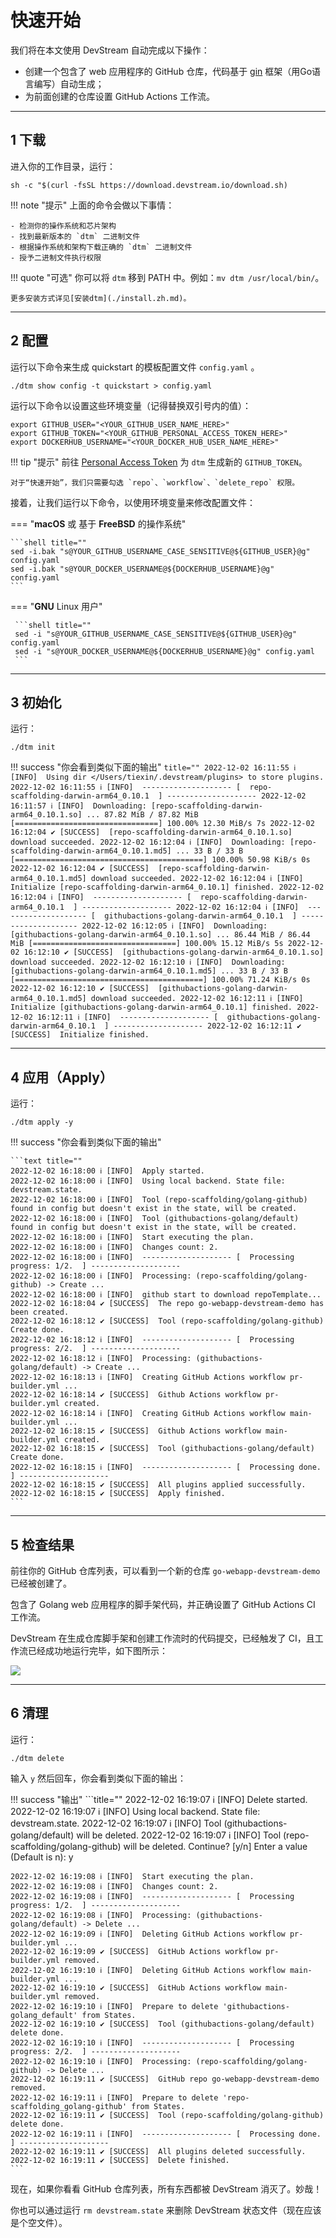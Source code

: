 # 快速开始

我们将在本文使用 DevStream 自动完成以下操作：

- 创建一个包含了 web 应用程序的 GitHub 仓库，代码基于 [gin](https://github.com/gin-gonic/gin) 框架（用Go语言编写）自动生成；
- 为前面创建的仓库设置 GitHub Actions 工作流。

---

## 1 下载

进入你的工作目录，运行：

```shell
sh -c "$(curl -fsSL https://download.devstream.io/download.sh)
```

!!! note "提示"
    上面的命令会做以下事情：

    - 检测你的操作系统和芯片架构
    - 找到最新版本的 `dtm` 二进制文件
    - 根据操作系统和架构下载正确的 `dtm` 二进制文件
    - 授予二进制文件执行权限

!!! quote "可选"
    你可以将 `dtm` 移到 PATH 中。例如：`mv dtm /usr/local/bin/`。

    更多安装方式详见[安装dtm](./install.zh.md)。

---

## 2 配置

运行以下命令来生成 quickstart 的模板配置文件 `config.yaml` 。

```shell
./dtm show config -t quickstart > config.yaml
```

运行以下命令以设置这些环境变量（记得替换双引号内的值）：

```shell
export GITHUB_USER="<YOUR_GITHUB_USER_NAME_HERE>"
export GITHUB_TOKEN="<YOUR_GITHUB_PERSONAL_ACCESS_TOKEN_HERE>"
export DOCKERHUB_USERNAME="<YOUR_DOCKER_HUB_USER_NAME_HERE>"
```

!!! tip "提示"
    前往 [Personal Access Token](https://github.com/settings/tokens/new) 为 `dtm` 生成新的 `GITHUB_TOKEN`。

    对于“快速开始”，我们只需要勾选 `repo`、`workflow`、`delete_repo` 权限。

接着，让我们运行以下命令，以使用环境变量来修改配置文件：

===  "**macOS** 或 基于 **FreeBSD** 的操作系统"

    ```shell title=""
    sed -i.bak "s@YOUR_GITHUB_USERNAME_CASE_SENSITIVE@${GITHUB_USER}@g" config.yaml
    sed -i.bak "s@YOUR_DOCKER_USERNAME@${DOCKERHUB_USERNAME}@g" config.yaml
    ```

=== "**GNU** Linux 用户"

     ```shell title=""
     sed -i "s@YOUR_GITHUB_USERNAME_CASE_SENSITIVE@${GITHUB_USER}@g" config.yaml
     sed -i "s@YOUR_DOCKER_USERNAME@${DOCKERHUB_USERNAME}@g" config.yaml
     ```

---

## 3 初始化

运行：

```shell
./dtm init
```

!!! success "你会看到类似下面的输出"
    ``` title=""
    2022-12-02 16:11:55 ℹ [INFO]  Using dir </Users/tiexin/.devstream/plugins> to store plugins.
    2022-12-02 16:11:55 ℹ [INFO]  -------------------- [  repo-scaffolding-darwin-arm64_0.10.1  ] --------------------
    2022-12-02 16:11:57 ℹ [INFO]  Downloading: [repo-scaffolding-darwin-arm64_0.10.1.so] ...
     87.82 MiB / 87.82 MiB [================================] 100.00% 12.30 MiB/s 7s
    2022-12-02 16:12:04 ✔ [SUCCESS]  [repo-scaffolding-darwin-arm64_0.10.1.so] download succeeded.
    2022-12-02 16:12:04 ℹ [INFO]  Downloading: [repo-scaffolding-darwin-arm64_0.10.1.md5] ...
     33 B / 33 B [==========================================] 100.00% 50.98 KiB/s 0s
    2022-12-02 16:12:04 ✔ [SUCCESS]  [repo-scaffolding-darwin-arm64_0.10.1.md5] download succeeded.
    2022-12-02 16:12:04 ℹ [INFO]  Initialize [repo-scaffolding-darwin-arm64_0.10.1] finished.
    2022-12-02 16:12:04 ℹ [INFO]  -------------------- [  repo-scaffolding-darwin-arm64_0.10.1  ] --------------------
    2022-12-02 16:12:04 ℹ [INFO]  -------------------- [  githubactions-golang-darwin-arm64_0.10.1  ] --------------------
    2022-12-02 16:12:05 ℹ [INFO]  Downloading: [githubactions-golang-darwin-arm64_0.10.1.so] ...
     86.44 MiB / 86.44 MiB [================================] 100.00% 15.12 MiB/s 5s
    2022-12-02 16:12:10 ✔ [SUCCESS]  [githubactions-golang-darwin-arm64_0.10.1.so] download succeeded.
    2022-12-02 16:12:10 ℹ [INFO]  Downloading: [githubactions-golang-darwin-arm64_0.10.1.md5] ...
     33 B / 33 B [==========================================] 100.00% 71.24 KiB/s 0s
    2022-12-02 16:12:10 ✔ [SUCCESS]  [githubactions-golang-darwin-arm64_0.10.1.md5] download succeeded.
    2022-12-02 16:12:11 ℹ [INFO]  Initialize [githubactions-golang-darwin-arm64_0.10.1] finished.
    2022-12-02 16:12:11 ℹ [INFO]  -------------------- [  githubactions-golang-darwin-arm64_0.10.1  ] --------------------
    2022-12-02 16:12:11 ✔ [SUCCESS]  Initialize finished.
    ```

---

## 4 应用（Apply）

运行：

```shell
./dtm apply -y
```

!!! success "你会看到类似下面的输出"

    ```text title=""
    2022-12-02 16:18:00 ℹ [INFO]  Apply started.
    2022-12-02 16:18:00 ℹ [INFO]  Using local backend. State file: devstream.state.
    2022-12-02 16:18:00 ℹ [INFO]  Tool (repo-scaffolding/golang-github) found in config but doesn't exist in the state, will be created.
    2022-12-02 16:18:00 ℹ [INFO]  Tool (githubactions-golang/default) found in config but doesn't exist in the state, will be created.
    2022-12-02 16:18:00 ℹ [INFO]  Start executing the plan.
    2022-12-02 16:18:00 ℹ [INFO]  Changes count: 2.
    2022-12-02 16:18:00 ℹ [INFO]  -------------------- [  Processing progress: 1/2.  ] --------------------
    2022-12-02 16:18:00 ℹ [INFO]  Processing: (repo-scaffolding/golang-github) -> Create ...
    2022-12-02 16:18:00 ℹ [INFO]  github start to download repoTemplate...
    2022-12-02 16:18:04 ✔ [SUCCESS]  The repo go-webapp-devstream-demo has been created.
    2022-12-02 16:18:12 ✔ [SUCCESS]  Tool (repo-scaffolding/golang-github) Create done.
    2022-12-02 16:18:12 ℹ [INFO]  -------------------- [  Processing progress: 2/2.  ] --------------------
    2022-12-02 16:18:12 ℹ [INFO]  Processing: (githubactions-golang/default) -> Create ...
    2022-12-02 16:18:13 ℹ [INFO]  Creating GitHub Actions workflow pr-builder.yml ...
    2022-12-02 16:18:14 ✔ [SUCCESS]  Github Actions workflow pr-builder.yml created.
    2022-12-02 16:18:14 ℹ [INFO]  Creating GitHub Actions workflow main-builder.yml ...
    2022-12-02 16:18:15 ✔ [SUCCESS]  Github Actions workflow main-builder.yml created.
    2022-12-02 16:18:15 ✔ [SUCCESS]  Tool (githubactions-golang/default) Create done.
    2022-12-02 16:18:15 ℹ [INFO]  -------------------- [  Processing done.  ] --------------------
    2022-12-02 16:18:15 ✔ [SUCCESS]  All plugins applied successfully.
    2022-12-02 16:18:15 ✔ [SUCCESS]  Apply finished.
    ```

---

## 5 检查结果

前往你的 GitHub 仓库列表，可以看到一个新的仓库 `go-webapp-devstream-demo` 已经被创建了。

包含了 Golang web 应用程序的脚手架代码，并正确设置了 GitHub Actions CI 工作流。

DevStream 在生成仓库脚手架和创建工作流时的代码提交，已经触发了 CI，且工作流已经成功地运行完毕，如下图所示：

![](./images/repo-scaffolding.png)

---

## 6 清理

运行：

```shell
./dtm delete
```

输入 `y` 然后回车，你会看到类似下面的输出：

!!! success "输出"
    ```title=""
    2022-12-02 16:19:07 ℹ [INFO]  Delete started.
    2022-12-02 16:19:07 ℹ [INFO]  Using local backend. State file: devstream.state.
    2022-12-02 16:19:07 ℹ [INFO]  Tool (githubactions-golang/default) will be deleted.
    2022-12-02 16:19:07 ℹ [INFO]  Tool (repo-scaffolding/golang-github) will be deleted.
    Continue? [y/n]
    Enter a value (Default is n): y
    
    2022-12-02 16:19:08 ℹ [INFO]  Start executing the plan.
    2022-12-02 16:19:08 ℹ [INFO]  Changes count: 2.
    2022-12-02 16:19:08 ℹ [INFO]  -------------------- [  Processing progress: 1/2.  ] --------------------
    2022-12-02 16:19:08 ℹ [INFO]  Processing: (githubactions-golang/default) -> Delete ...
    2022-12-02 16:19:09 ℹ [INFO]  Deleting GitHub Actions workflow pr-builder.yml ...
    2022-12-02 16:19:09 ✔ [SUCCESS]  GitHub Actions workflow pr-builder.yml removed.
    2022-12-02 16:19:10 ℹ [INFO]  Deleting GitHub Actions workflow main-builder.yml ...
    2022-12-02 16:19:10 ✔ [SUCCESS]  GitHub Actions workflow main-builder.yml removed.
    2022-12-02 16:19:10 ℹ [INFO]  Prepare to delete 'githubactions-golang_default' from States.
    2022-12-02 16:19:10 ✔ [SUCCESS]  Tool (githubactions-golang/default) delete done.
    2022-12-02 16:19:10 ℹ [INFO]  -------------------- [  Processing progress: 2/2.  ] --------------------
    2022-12-02 16:19:10 ℹ [INFO]  Processing: (repo-scaffolding/golang-github) -> Delete ...
    2022-12-02 16:19:11 ✔ [SUCCESS]  GitHub repo go-webapp-devstream-demo removed.
    2022-12-02 16:19:11 ℹ [INFO]  Prepare to delete 'repo-scaffolding_golang-github' from States.
    2022-12-02 16:19:11 ✔ [SUCCESS]  Tool (repo-scaffolding/golang-github) delete done.
    2022-12-02 16:19:11 ℹ [INFO]  -------------------- [  Processing done.  ] --------------------
    2022-12-02 16:19:11 ✔ [SUCCESS]  All plugins deleted successfully.
    2022-12-02 16:19:11 ✔ [SUCCESS]  Delete finished.
    ```

现在，如果你看看 GitHub 仓库列表，所有东西都被 DevStream 消灭了。妙哉！

你也可以通过运行 `rm devstream.state` 来删除 DevStream 状态文件（现在应该是个空文件）。
